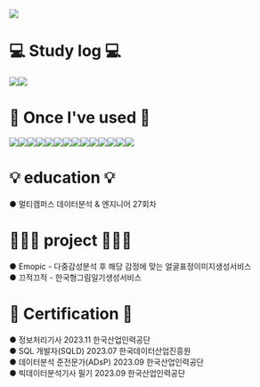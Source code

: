 <img src="https://capsule-render.vercel.app/api?type=Venom&color=gradient&height=300&section=header&text=welcome%20to-nl-taeyoung's%20Github&fontSize=80&fontColor=d6ace6&fontAlign=54" />
<p align = "cneter"><h1> 💻  Study log 💻</h1></p>
<div style="display:flex; flex-direction:row;">
    <a href="https://for-young.tistory.com/">
        <img src="https://img.shields.io/badge/Tistory-000000?style=for-the-badge&logo=Tistory&logoColor=white"> 
    </a>
    <a href="">
        <img src="https://img.shields.io/badge/Notion-9999FF?style=for-the-badge&logo=Notion&logoColor=white"> 
    </a>
  <br>
</div>

<p align = "cneter"><h1> 🔨 Once I've used 🔨</h1></p>
<div style="display:flex; flex-direction:row;">

<img src="https://img.shields.io/badge/Python-3776AB?style=for-the-badge&logo=Python&logoColor=white">
<img src="https://img.shields.io/badge/html-%23E34F26.svg?style=for-the-badge&logo=html5&logoColor=white">
<img src="https://img.shields.io/badge/css-1572B6?style=for-the-badge&logo=css3&logoColor=white">
<img src="https://img.shields.io/badge/javascript-%23323330.svg?style=for-the-badge&logo=javascript&logoColor=%23F7DF1E">
<img src="https://img.shields.io/badge/PyTorch-%23EE4C2C.svg?style=for-the-badge&logo=PyTorch&logoColor=white">
<img src="https://img.shields.io/badge/pandas-%23150458.svg?style=for-the-badge&logo=pandas&logoColor=white">
<img src="https://img.shields.io/badge/django-%23092E20.svg?style=for-the-badge&logo=django&logoColor=white">
<img src="https://img.shields.io/badge/jupyter-%23FA0F00.svg?style=for-the-badge&logo=jupyter&logoColor=white">
<img src="https://img.shields.io/badge/Apache%20Hadoop-66CCFF?style=for-the-badge&logo=apachehadoop&logoColor=black">
<img src="https://img.shields.io/badge/Apache%20Spark-FDEE21?style=flat-square&logo=apachespark&logoColor=black">
<img src="https://img.shields.io/badge/mysql-4479A1?style=for-the-badge&logo=mysql&logoColor=white">
<img src="https://img.shields.io/badge/opencv-5C3EE8?style=for-the-badge&logo=opencv&logoColor=black">
<img src="https://img.shields.io/badge/TensorFlow-FF6F00?style=for-the-badge&logo=TensorFlow&logoColor=white">
<img src="https://img.shields.io/badge/linux-FCC624?style=for-the-badge&logo=linux&logoColor=black">
</div>
<p align = "cneter"><h1> 💡 education 💡</h1></p>
<div>● 멀티캠퍼스 데이터분석 & 엔지니어 27회차 </div>
<p align = "cneter"><h1> 👩🏻‍💻 project 👩🏻‍💻</h1></p>
<div>● Emopic - 다중감성분석 후 해당 감정에 맞는 얼굴표정이미지생성서비스</div>
<div>● 끄적끄적 - 한국형그림일기생성서비스</div>
<p align = "cneter"><h1> 🪪 Certification  🪪</h1></p>
<div>● 정보처리기사 2023.11 한국산업인력공단</div>
<div>● SQL 개발자(SQLD) 2023.07 한국데이터산업진흥원</div>
<div>● 데이터분석 준전문가(ADsP) 2023.09 한국산업인력공단</div>
<div>● 빅데이터분석기사 필기 2023.09 한국산업인력공단</div>

